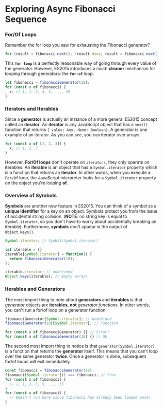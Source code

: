 # Exploring Async Fibonacci Sequence

### For/Of Loops
Remember the for loop you saw for exhausting the Fibonacci generator?

```javascript
for (result = fibonacci.next(); !result.done; result = fibonacci.next()) {}
```

This **`for loop`** is a perfectly reasonable way of going through every value of the generator. However, ES2015 introduces a much **cleaner** mechanism for looping through generators: the **`for-of`** loop.

```javascript
let fibonacci = fibonacciGenerator(10);
for (const x of fibonacci) {
  x; // 1, 1, 2, 3, 5, ..., 55
}
```

### Iterators and Iterables

Since a **generator** is actually an instance of a more general ES2015 concept called an **iterator**. An **iterator** is any JavaScript object that has a `next()` function that returns `{ value: Any, done: Boolean}`. A generator is one example of an iterator. As you can see, you can iterator over arrays:

```javascript
for (const x of [1, 2, 3]) {
  x; // 1, 2, 3
}
```

However, **For/Of loops** don't operate on `iterators`, they only operate on iterables. An **iterable** is an object that has a `Symbol.iterator` property which is a function that returns an **iterator**. In other words, when you execute a `For/Of` loop, the JavaScript interpreter looks for a `Symbol.iterator` property on the object you're looping **of**.

### Overview of Symbols

**Symbols** are another new feature in ES2015. You can think of a symbol as a **unique identifier** for a key on an object. Symbols protect you from the issue of accidental string collision. (**NOTE**: no string key is equal to `Symbol.iterator`, so you don't have to worry about accidentally breaking an iterable). Furthermore, **symbols** don't appear in the output of `Object.keys()`.
 
```javascript
Symbol.iterator; // Symbol(Symbol.iterator)

let iterable = {}
iterable[Symbol.iterator] = function() {
  return fibonacciGenerator(10);
};

iterable.iterator; // undefined
Object.keys(iterable); // Empty array!
```

### Iterables and Generators
The most import thing to note about **generators** and **iterables** is that *generator* objects are **iterables**, **not** *generator functions*. In other words, you can't run a for/of loop on a generator function.

```javascript
fibonacciGenerator[Symbol.iterator]; // Undefined
fibonacciGenerator(10)[Symbol.iterator]; // Function

for (const x of fibonacciGenerator) {} // Error!
for (const x of fibonacciGenerator(10) {} // Ok
```

The second most import thing to notice is that `generator[Symbol.iterator]` is a function that returns the **generator** itself. This means that you can't loop over the same generator **twice**. Once a generator is done, subsequent for/of loops will exit immediately.

```javascript
const fibonacci = fibonacciGenerator(10);
fibonacci[Symbol.iterator]() === fibonacci; // true
for (const x of fibonacci) {
  // 1, 1, 2, 3, 5, ..., 55
}
for (const x of fibonacci) {
  // Doesn't run here since fibonacci has already been looped once!
}
```



